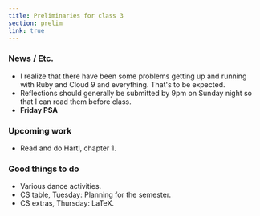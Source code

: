 ```yaml
---
title: Preliminaries for class 3
section: prelim
link: true
---
```

### News / Etc.

* I realize that there have been some problems getting up and running
  with Ruby and Cloud 9 and everything.  That's to be expected.  
* Reflections should generally be submitted by 9pm on Sunday night 
  so that I can read them before class.
* **Friday PSA**

### Upcoming work

* Read and do Hartl, chapter 1.

### Good things to do

* Various dance activities.
* CS table, Tuesday: Planning for the semester.
* CS extras, Thursday: LaTeX.
